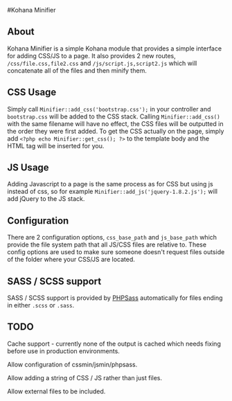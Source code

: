 #Kohana Minifier

## About
Kohana Minifier is a simple Kohana module that provides a simple interface for adding CSS/JS to a page. It also provides 2 new routes, `/css/file.css,file2.css` and `/js/script.js,script2.js` which will concatenate all of the files and then minify them.

## CSS Usage
Simply call `Minifier::add_css('bootstrap.css');` in your controller and `bootstrap.css` will be added to the CSS stack. Calling `Minifier::add_css()` with the same filename will have no effect, the CSS files will be outputted in the order they were first added. To get the CSS actually on the page, simply add `<?php echo Minifier::get_css(); ?>` to the template body and the <link> HTML tag will be inserted for you.

## JS Usage
Adding Javascript to a page is the same process as for CSS but using js instead of css, so for example `Minifier::add_js('jquery-1.8.2.js');` will add jQuery to the JS stack.

## Configuration
There are 2 configuration options, `css_base_path` and `js_base_path` which provide the file system path that all JS/CSS files are relative to. These config options are used to make sure someone doesn't request files outside of the folder where your CSS/JS are located.

## SASS / SCSS support
SASS / SCSS support is provided by [PHPSass](https://github.com/MJPA/phpsass) automatically for files ending in either `.scss` or `.sass`.

## TODO
Cache support - currently none of the output is cached which needs fixing before use in production environments.

Allow configuration of cssmin/jsmin/phpsass.

Allow adding a string of CSS / JS rather than just files.

Allow external files to be included.
